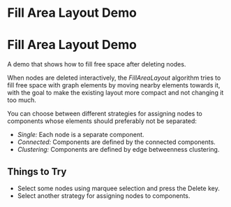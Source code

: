 <!--
 //////////////////////////////////////////////////////////////////////////////
 // @license
 // This file is part of yFiles for HTML 2.6.
 // Use is subject to license terms.
 //
 // Copyright (c) 2000-2024 by yWorks GmbH, Vor dem Kreuzberg 28,
 // 72070 Tuebingen, Germany. All rights reserved.
 //
 //////////////////////////////////////////////////////////////////////////////
-->
# Fill Area Layout Demo

# Fill Area Layout Demo

A demo that shows how to fill free space after deleting nodes.

When nodes are deleted interactively, the _FillAreaLayout_ algorithm tries to fill free space with graph elements by moving nearby elements towards it, with the goal to make the existing layout more compact and not changing it too much.

You can choose between different strategies for assigning nodes to components whose elements should preferably not be separated:

- _Single:_ Each node is a separate component.
- _Connected:_ Components are defined by the connected components.
- _Clustering:_ Components are defined by edge betweenness clustering.

## Things to Try

- Select some nodes using marquee selection and press the Delete key.
- Select another strategy for assigning nodes to components.
